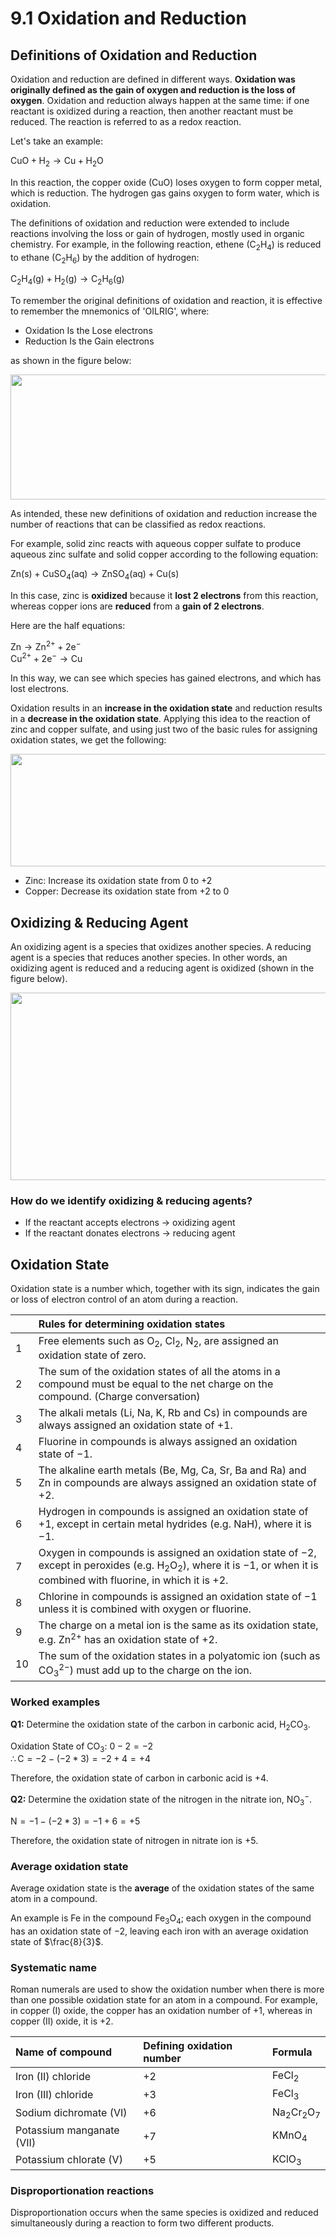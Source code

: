 # 9.1 Oxidation and Reduction

## Definitions of Oxidation and Reduction

Oxidation and reduction are defined in different ways. **Oxidation was originally defined as the gain of oxygen and reduction is the loss of oxygen**. Oxidation and reduction always happen at the same time: if one reactant is oxidized during a reaction, then another reactant must be reduced. The reaction is referred to as a redox reaction.

Let's take an example:

$\text{CuO} + \text{H}_2 → \text{Cu} + \text{H}_2\text{O}$

In this reaction, the copper oxide ($\text{CuO}$) loses oxygen to form copper metal, which is reduction. The hydrogen gas gains oxygen to form water, which is oxidation. 

The definitions of oxidation and reduction were extended to include reactions involving the loss or gain of hydrogen, mostly used in organic chemistry. For example, in the following reaction, ethene ($\text{C}_2\text{H}_4$) is reduced to ethane ($\text{C}_2\text{H}_6$) by the addition of hydrogen:

$\text{C}_2\text{H}_4 (\text{g}) + \text{H}_2 (\text{g}) → \text{C}_2\text{H}_6 (\text{g})$

To remember the original definitions of oxidation and reaction, it is effective to remember the mnemonics of 'OILRIG', where:

- Oxidation Is the Lose electrons
- Reduction Is the Gain electrons

as shown in the figure below:

<img src = "https://kognity-prod.imgix.net/media/edusys_2/content_uploads/9.1.1.4.63a73d80d2636f91c648.png?w=1200&auto=compress" width = "600" height = "200">

As intended, these new definitions of oxidation and reduction increase the number of reactions that can be classified as redox reactions.

For example, solid zinc reacts with aqueous copper sulfate to produce aqueous zinc sulfate and solid copper according to the following equation:

$\text{Zn} (\text{s}) + \text{CuSO}_4 (\text{aq}) → \text{ZnSO}_4 (\text{aq}) + \text{Cu} (\text{s})$

In this case, zinc is **oxidized** because it **lost 2 electrons** from this reaction, whereas copper ions are **reduced** from a **gain of 2 electrons**.

Here are the half equations:

$\text{Zn} → \text{Zn}^{2+} + 2\text{e}^-$\
$\text{Cu}^{2+} + 2\text{e}^- → \text{Cu}$

In this way, we can see which species has gained electrons, and which has lost electrons. 

Oxidation results in an **increase in the oxidation state** and reduction results in a **decrease in the oxidation state**. Applying this idea to the reaction of zinc and copper sulfate, and using just two of the basic rules for assigning oxidation states, we get the following:

<img src="https://kognity-prod.imgix.net/media/edusys_2/content_uploads/9.1.1.5.427b55c244f9455c950d.png?w=1200&auto=compress" width = "600" height = "180">

- Zinc: Increase its oxidation state from $0$ to $+2$
- Copper: Decrease its oxidation state from $+2$ to $0$

## Oxidizing & Reducing Agent

An oxidizing agent is a species that oxidizes another species. A reducing agent is a species that reduces another species. In other words, an oxidizing agent is reduced and a reducing agent is oxidized (shown in the figure below).

<img src="https://kognity-prod.imgix.net/media/edusys_2/content_uploads/9.1.1.5.d2f8349e9f9946b611a6.png?w=1200&auto=compress" width="600" height="300">

### How do we identify oxidizing & reducing agents?

- If the reactant accepts electrons → oxidizing agent
- If the reactant donates electrons → reducing agent

## Oxidation State

Oxidation state is a number which, together with its sign, indicates the gain or loss of electron control of an atom during a reaction.

|  | Rules for determining oxidation states |
|:--|:--|
| 1 | Free elements such as $\text{O}_2$, $\text{Cl}_2$, $\text{N}_2$, are assigned an oxidation state of zero. |
| 2 | The sum of the oxidation states of all the atoms in a compound must be equal to the net charge on the compound. (Charge conversation) |
| 3 | The alkali metals ($\text{Li}$, $\text{Na}$, $\text{K}$, $\text{Rb}$ and $\text{Cs}$) in compounds are always assigned an oxidation state of $+1$. |
| 4 | Fluorine in compounds is always assigned an oxidation state of $-1$. |
| 5 | The alkaline earth metals ($\text{Be}$, $\text{Mg}$, $\text{Ca}$, $\text{Sr}$, $\text{Ba}$ and $\text{Ra}$) and $\text{Zn}$ in compounds are always assigned an oxidation state of $+2$. |
| 6 | Hydrogen in compounds is assigned an oxidation state of +1, except in certain metal hydrides (e.g. $\text{NaH}$), where it is $-1$. |
| 7 | Oxygen in compounds is assigned an oxidation state of $-2$, except in peroxides (e.g. $\text{H}_2\text{O}_2$), where it is $-1$, or when it is combined with fluorine, in which it is $+2$. |
| 8 | Chlorine in compounds is assigned an oxidation state of $-1$ unless it is combined with oxygen or fluorine. |
| 9 | The charge on a metal ion is the same as its oxidation state, e.g. $\text{Zn}^{2+}$ has an oxidation state of $+2$. |
| 10 | The sum of the oxidation states in a polyatomic ion (such as $\text{CO}_3^{2−}$) must add up to the charge on the ion. |

### Worked examples

**Q1:** Determine the oxidation state of the carbon in carbonic acid, $\text{H}_2\text{CO}_3$.

Oxidation State of $\text{CO}_3$: $0 - 2 = -2$\
$\therefore \text{C} = -2 - (-2 * 3) = -2 + 4 = +4$

Therefore, the oxidation state of carbon in carbonic acid is $+4$.

**Q2:** Determine the oxidation state of the nitrogen in the nitrate ion, $\text{NO}_3^−$.

$\text{N} = -1 - (-2 * 3) = -1 + 6 = +5$

Therefore, the oxidation state of nitrogen in nitrate ion is $+5$.

### Average oxidation state

Average oxidation state is the **average** of the oxidation states of the same atom in a compound.

An example is Fe in the compound $\text{Fe}_3\text{O}_4$; each oxygen in the compound has an oxidation state of $−2$, leaving each iron with an average oxidation state of $\frac{8}{3}$.

### Systematic name

Roman numerals are used to show the oxidation number when there is more than one possible oxidation state for an atom in a compound. For example, in copper (I) oxide, the copper has an oxidation number of $+1$, whereas in copper (II) oxide, it is $+2$.

| Name of compound | Defining oxidation number | Formula |
|:--|:--|:--|
| Iron (II) chloride | $+2$ | $\text{FeCl}_2$ |
| Iron (III) chloride | $+3$ | $\text{FeCl}_3$ |
| Sodium dichromate (VI) | $+6$ | $\text{Na}_2\text{Cr}_2\text{O}_7$ |
| Potassium manganate (VII) | $+7$ | $\text{K}\text{Mn}\text{O}_4$ |
| Potassium chlorate (V) | $+5$ | $\text{K}\text{Cl}\text{O}_3$ |


### Disproportionation reactions

Disproportionation occurs when the same species is oxidized and reduced simultaneously during a reaction to form two different products.
